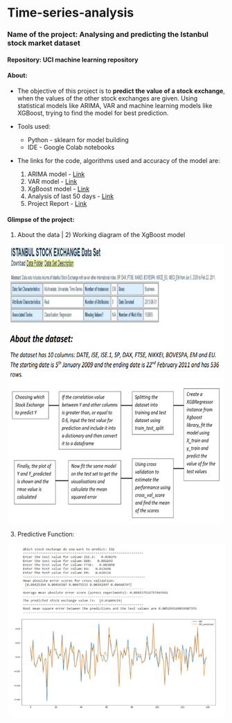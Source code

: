 # Time-series-analysis
### Name of the project: Analysing and predicting the Istanbul stock market dataset
#### Repository: UCI machine learning repository 
#### About: 
- The objective of this project is to **predict the value of a stock exchange**, when the values of 
the other stock exchanges are given. Using statistical models like ARIMA, VAR and machine 
learning models like XGBoost, trying to find the model for best prediction.

- Tools used:
    - Python - sklearn for model building
    - IDE - Google Colab notebooks

-   The links for the code, algorithms used and accuracy of the model are:
    1) ARIMA model - [Link](https://github.com/JayB-7/Time-series-analysis/blob/main/ISE_analysis_ARIMA.ipynb)
    2) VAR model - [Link](https://github.com/JayB-7/Time-series-analysis/blob/main/multivariate_analysis_ISE.ipynb)
    3) XgBoost model - [Link](https://github.com/JayB-7/Time-series-analysis/blob/main/xgboost_predictionfunc.ipynb)
    4) Analysis of last 50 days - [Link](https://github.com/JayB-7/Time-series-analysis/blob/main/Analysis_last50days_ISE.ipynb)
    5) Project Report - [Link](https://github.com/JayB-7/Time-series-analysis/blob/main/project_report.pdf)


#### Glimpse of the project:
1) About the data    |    2) Working diagram of the XgBoost model

<img src="readme_templates/time-series-3.png" width="500" height="320"/> <img src="readme_templates/time-series-1.PNG" width="500" height="320"/>

3) Predictive Function:

<img src="readme_templates/time-series-2.png" width="600" height="400"/>



   


 
